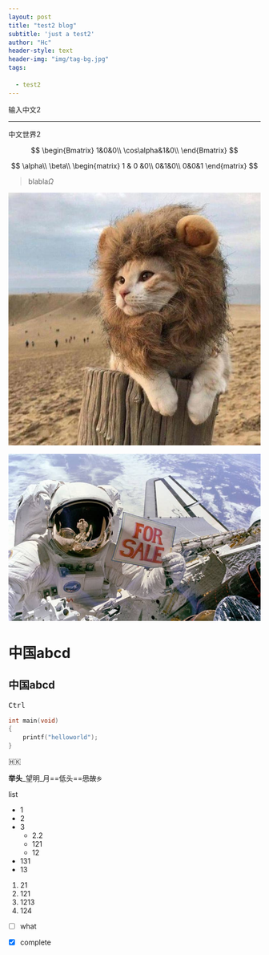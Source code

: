 ```yaml
---
layout: post
title: "test2 blog"
subtitle: 'just a test2'
author: "Hc"
header-style: text
header-img: "img/tag-bg.jpg"
tags:

  - test2
---
```


<head>
    <script src="https://cdn.mathjax.org/mathjax/latest/MathJax.js?config=TeX-AMS-MML_HTMLorMML" type="text/javascript"></script>
    <script type="text/x-mathjax-config">
        MathJax.Hub.Config({
            tex2jax: {
            skipTags: ['script', 'noscript', 'style', 'textarea', 'pre'],
            inlineMath: [['$','$']]
            }
        });
    </script>
</head>

输入中文2

------

中文世界2


$$
\begin{Bmatrix}
1&0&0\\
\cos\alpha&1&0\\
\end{Bmatrix}
$$


$$
\alpha\\
\beta\\
\begin{matrix}
1 & 0 &0\\
0&1&0\\
0&0&1
\end{matrix}
$$


> blabla$\Omega$

![img](/img/avatar-hux-home.jpg)

![img](/img/post-sample-image.jpg)



# 中国abcd

## 中国abcd

<kbd>Ctrl</kbd>

```C
int main(void)
{
	printf("helloworld");
}
```

:hong_kong:

**举头**_望明_月==低头==~~思故~~`乡`



list

- 1
- 2
- 3
  - 2.2
  - 121
  - 12
- 131
- 13

1. 21
2. 121
3. 1213
4. 124

- [ ]  what

- [x] complete